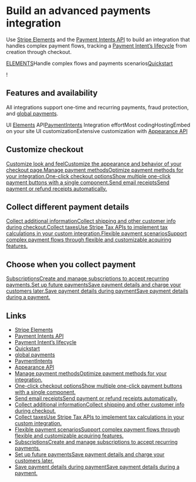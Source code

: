 # Build an advanced payments integration

Use [Stripe Elements](https://docs.stripe.com/payments/elements) and the
[Payment Intents API](https://docs.stripe.com/api/payment_intents) to build an
integration that handles complex payment flows, tracking a [Payment Intent’s
lifecycle](https://docs.stripe.com/payments/paymentintents/lifecycle) from
creation through checkout.

[ELEMENTS](https://docs.stripe.com/payments/elements)Handle complex flows and
payments scenarios[Quickstart](https://docs.stripe.com/payments/quickstart)

!

## Features and availability

All integrations support one-time and recurring payments, fraud protection, and
[global payments](https://stripe.com/global).

UI [Elements](https://docs.stripe.com/payments/elements)
API[PaymentIntents](https://docs.stripe.com/payments/payment-intents)
Integration effortMost codingHostingEmbed on your site UI customizationExtensive
customization with [Appearance
API](https://docs.stripe.com/elements/appearance-api)
## Customize checkout

[Customize look and feelCustomize the appearance and behavior of your checkout
page.](https://docs.stripe.com/elements/appearance-api)[Manage payment
methodsOptimize payment methods for your
integration.](https://docs.stripe.com/payments/advanced/payment-methods/manage)[One-click
checkout optionsShow multiple one-click payment buttons with a single
component.](https://docs.stripe.com/elements/express-checkout-element)[Send
email receiptsSend payment or refund receipts
automatically.](https://docs.stripe.com/payments/advanced/receipts)
## Collect different payment details

[Collect additional informationCollect shipping and other customer info during
checkout.](https://docs.stripe.com/payments/advanced/collect-additional-info)[Collect
taxesUse Stripe Tax APIs to implement tax calculations in your custom
integration.](https://docs.stripe.com/tax/custom)[Flexible payment
scenariosSupport complex payment flows through flexible and customizable
acquiring features.](https://docs.stripe.com/payments/flexible-payments)
## Choose when you collect payment

[SubscriptionsCreate and manage subscriptions to accept recurring
payments.](https://docs.stripe.com/billing/subscriptions/build-subscriptions?platform=web&ui=elements)[Set
up future paymentsSave payment details and charge your customers
later.](https://docs.stripe.com/payments/save-and-reuse?platform=web&ui=elements)[Save
payment details during paymentSave payment details during a
payment.](https://docs.stripe.com/payments/save-during-payment?platform=web&ui=elements)

## Links

- [Stripe Elements](https://docs.stripe.com/payments/elements)
- [Payment Intents API](https://docs.stripe.com/api/payment_intents)
- [Payment Intent’s
lifecycle](https://docs.stripe.com/payments/paymentintents/lifecycle)
- [Quickstart](https://docs.stripe.com/payments/quickstart)
- [global payments](https://stripe.com/global)
- [PaymentIntents](https://docs.stripe.com/payments/payment-intents)
- [Appearance API](https://docs.stripe.com/elements/appearance-api)
- [Manage payment methodsOptimize payment methods for your
integration.](https://docs.stripe.com/payments/advanced/payment-methods/manage)
- [One-click checkout optionsShow multiple one-click payment buttons with a
single component.](https://docs.stripe.com/elements/express-checkout-element)
- [Send email receiptsSend payment or refund receipts
automatically.](https://docs.stripe.com/payments/advanced/receipts)
- [Collect additional informationCollect shipping and other customer info during
checkout.](https://docs.stripe.com/payments/advanced/collect-additional-info)
- [Collect taxesUse Stripe Tax APIs to implement tax calculations in your custom
integration.](https://docs.stripe.com/tax/custom)
- [Flexible payment scenariosSupport complex payment flows through flexible and
customizable acquiring
features.](https://docs.stripe.com/payments/flexible-payments)
- [SubscriptionsCreate and manage subscriptions to accept recurring
payments.](https://docs.stripe.com/billing/subscriptions/build-subscriptions?platform=web&ui=elements)
- [Set up future paymentsSave payment details and charge your customers
later.](https://docs.stripe.com/payments/save-and-reuse?platform=web&ui=elements)
- [Save payment details during paymentSave payment details during a
payment.](https://docs.stripe.com/payments/save-during-payment?platform=web&ui=elements)